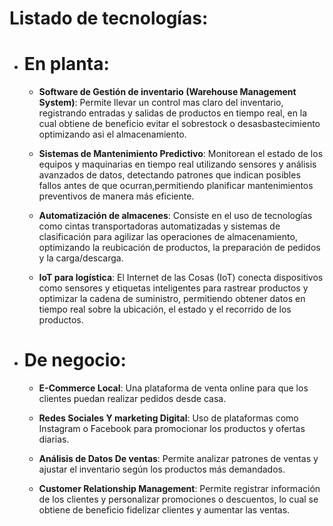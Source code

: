 # Listado de tecnologías:

- # En planta:

    -   **Software de Gestión de inventario (Warehouse Management System)**:
Permite llevar un control mas claro del inventario, registrando entradas y salidas de productos en tiempo real, en la cual obtiene de beneficio evitar el sobrestock o desasbastecimiento optimizando asi el almacenamiento.

    -   **Sistemas de Mantenimiento Predictivo**: 
Monitorean el estado de los equipos y maquinarias en tiempo real utilizando sensores y análisis avanzados de datos, detectando patrones que indican posibles fallos antes de que ocurran,permitiendo planificar mantenimientos preventivos de manera más eficiente.
    

    - **Automatización de almacenes**: 
Consiste en el uso de tecnologías como cintas transportadoras automatizadas y sistemas de clasificación para agilizar las operaciones de almacenamiento, optimizando la reubicación de productos, la preparación de pedidos y la carga/descarga.


    - **IoT para logística**:
El Internet de las Cosas (IoT) conecta dispositivos como sensores y etiquetas inteligentes para rastrear productos y optimizar la cadena de suministro, permitiendo obtener datos en tiempo real sobre la ubicación, el estado y el recorrido de los productos.

- # De negocio: 

    -   **E-Commerce Local**:
    Una plataforma de venta online para que los clientes puedan realizar pedidos desde casa.

    - **Redes Sociales Y marketing Digital**:
    Uso de plataformas como Instagram o Facebook para promocionar los productos y ofertas diarias.

    - **Análisis de Datos De ventas**:
    Permite analizar patrones de ventas y ajustar el inventario según los productos más demandados.

    - **Customer Relationship Management**:
    Permite registrar información de los clientes y personalizar promociones o descuentos, lo cual se obtiene de beneficio fidelizar clientes y aumentar las ventas.